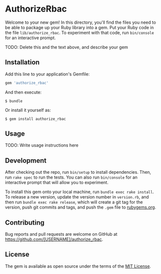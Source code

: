 # AuthorizeRbac

Welcome to your new gem! In this directory, you'll find the files you need to be able to package up your Ruby library into a gem. Put your Ruby code in the file `lib/authorize_rbac`. To experiment with that code, run `bin/console` for an interactive prompt.

TODO: Delete this and the text above, and describe your gem

## Installation

Add this line to your application's Gemfile:

```ruby
gem 'authorize_rbac'
```

And then execute:

    $ bundle

Or install it yourself as:

    $ gem install authorize_rbac

## Usage

TODO: Write usage instructions here

## Development

After checking out the repo, run `bin/setup` to install dependencies. Then, run `rake spec` to run the tests. You can also run `bin/console` for an interactive prompt that will allow you to experiment.

To install this gem onto your local machine, run `bundle exec rake install`. To release a new version, update the version number in `version.rb`, and then run `bundle exec rake release`, which will create a git tag for the version, push git commits and tags, and push the `.gem` file to [rubygems.org](https://rubygems.org).

## Contributing

Bug reports and pull requests are welcome on GitHub at https://github.com/[USERNAME]/authorize_rbac.


## License

The gem is available as open source under the terms of the [MIT License](http://opensource.org/licenses/MIT).

